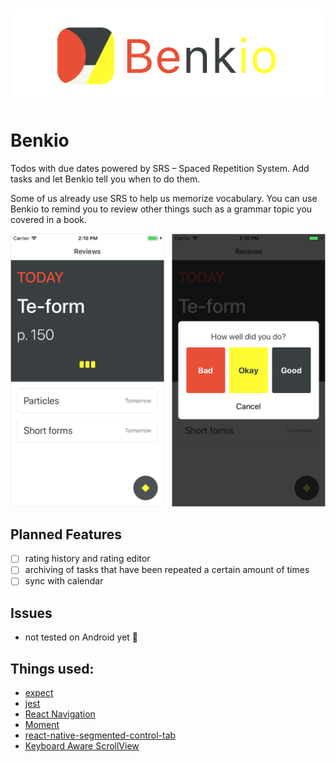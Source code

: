 <h3 align="center">
  <img src="/assets/banner.png" alt="Benkio icon" />
</h3>

# Benkio
Todos with due dates powered by SRS – Spaced Repetition System. Add tasks and let Benkio tell you when to do them.

Some of us already use SRS to help us memorize vocabulary. You can use Benkio to remind you to review other things such as a grammar topic you covered in a book.


<img src="/assets/screenshots.png" alt="screenshots" width="772"/>


## Planned Features
- [ ] rating history and rating editor
- [ ] archiving of tasks that have been repeated a certain amount of times
- [ ] sync with calendar

## Issues
- not tested on Android yet 🤷‍

## Things used:
- [expect](https://github.com/mjackson/expect)
- [jest](https://github.com/facebook/jest)
- [React Navigation](https://github.com/react-community/react-navigation)
- [Moment](http://momentjs.com)
- [react-native-segmented-control-tab](https://github.com/kirankalyan5/react-native-segmented-control-tab)
- [Keyboard Aware ScrollView](https://github.com/SudoPlz/react-native-keyboard-aware-scrollview)

